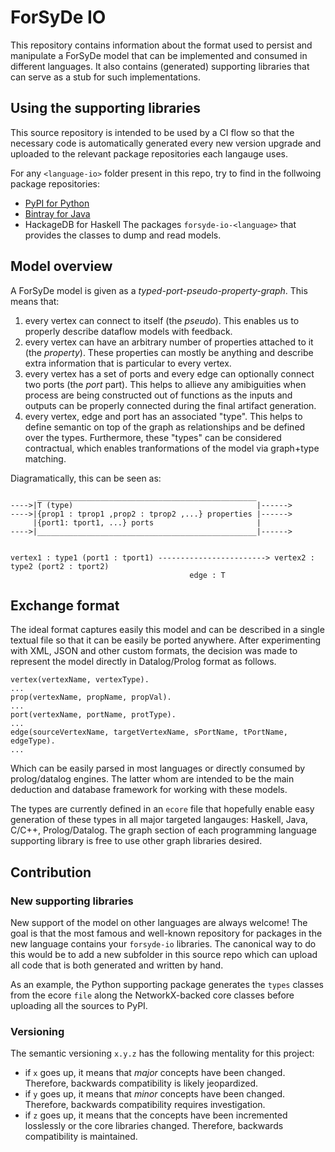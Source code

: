 # ForSyDe IO

This repository contains information about the format used to persist and manipulate
a ForSyDe model that can be implemented and consumed in different languages.
It also contains (generated) supporting libraries that can serve as a stub for such
implementations.

## Using the supporting libraries

This source repository is intended to be used by a CI flow so that the necessary code is automatically generated every
new version upgrade and uploaded to the relevant package repositories each langauge uses.

For any `<language-io>` folder present in this repo, try to find in the follwoing package repositories:
 - [PyPI for Python](https://test.pypi.org/project/forsyde-io-python/)
 - [Bintray for Java](https://bintray.com/forsyde/forsyde-io/forsyde-io-java)
 - HackageDB for Haskell
The packages `forsyde-io-<language>` that provides the classes to dump and read models.

## Model overview

A ForSyDe model is given as a _typed-port-pseudo-property-graph_. This means that:

  1) every vertex can connect to itself (the _pseudo_). This enables us to properly describe dataflow models with
    feedback.
  2) every vertex can have an arbitrary number of properties attached to it (the _property_). These properties can
    mostly be anything and describe extra information that is particular to every vertex.
  3) every vertex has a set of ports and every edge can optionally connect two ports (the _port_ part). This helps
    to allieve any amibiguities when process are being constructed out of functions as the inputs and outputs can
    be properly connected during the final artifact generation. 
  4) every vertex, edge and port has an associated "type". This helps to define semantic on top of the graph
    as relationships and be defined over the types. Furthermore, these "types" can be considered contractual, which
    enables tranformations of the model via graph+type matching.

Diagramatically, this can be seen as:

          _________________________________________________
    ---->|T (type)                                         |------>
    ---->|{prop1 : tprop1 ,prop2 : tprop2 ,...} properties |------>
         |{port1: tport1, ...} ports                       |
    ---->|_________________________________________________|------>
          

    vertex1 : type1 (port1 : tport1) ------------------------> vertex2 : type2 (port2 : tport2)
                                            edge : T

## Exchange format

The ideal format captures easily this model and can be described in a single textual file so
that it can be easily be ported anywhere. After experimenting with XML, JSON and other custom formats,
the decision was made to represent the model directly in Datalog/Prolog format as follows.

    vertex(vertexName, vertexType).
    ...
    prop(vertexName, propName, propVal).
    ...
    port(vertexName, portName, protType).
    ...
    edge(sourceVertexName, targetVertexName, sPortName, tPortName, edgeType).
    ...

Which can be easily parsed in most languages or directly consumed by prolog/datalog engines. The latter
whom are intended to be the main deduction and database framework for working with these models.

The types are currently defined in an `ecore` file that hopefully enable easy generation of these types
in all major targeted langauges: Haskell, Java, C/C++, Prolog/Datalog.
The graph section of each programming language supporting library is free to use other graph libraries desired.

## Contribution

### New supporting libraries

New support of the model on other languages are always welcome! The goal is that the most famous and well-known repository
for packages in the new language contains your `forsyde-io` libraries. The canonical way to do this would be to add a new subfolder
in this source repo which can upload all code that is both generated and written by hand. 

As an example, the Python supporting package generates the `types` classes from the ecore `file` along the NetworkX-backed core classes before
uploading all the sources to PyPI.

### Versioning

The semantic versioning `x.y.z` has the following mentality for this project:
  - if `x` goes up, it means that _major_ concepts have been changed. Therefore, backwards compatibility is likely jeopardized.
  - if `y` goes up, it means that _minor_ concepts have been changed. Therefore, backwards compatibility requires investigation.
  - if `z` goes up, it means that the concepts have been incremented losslessly or the core libraries changed. Therefore, backwards compatibility is maintained.

